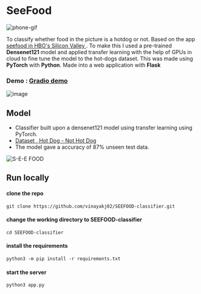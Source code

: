 # SeeFood
![phone-gif](https://user-images.githubusercontent.com/74676945/176158166-e24d4065-aae8-4cd8-a6e5-3002ebf15117.gif)

To classify whether food in the picture is a hotdog or not. Based on the app [seefood in HBO's Silicon Valley ](https://www.youtube.com/watch?v=vIci3C4JkL0). To make this I used a pre-trained <b>Densenet121</b> model and applied transfer learning with the help of GPUs in cloud to fine tune the model to the hot-dogs dataset. This was made using <b>PyTorch</b> with <b>Python</b>. Made into a web application with <b>Flask</b> </p> 

### Demo : [Gradio demo](https://thawing-castle-09965.herokuapp.com/)
![image](https://user-images.githubusercontent.com/74676945/176158998-adc45798-1a54-43d3-8155-ded6f093c289.png)

## Model 
* Classifier built upon a densenet121 model using transfer learning using PyTorch. 
* [Dataset , Hot Dog - Not Hot Dog](https://www.kaggle.com/dansbecker/hot-dog-not-hot-dog)
* The model gave a accuracy of 87% unseen test data.

![S-E-E FOOD](https://user-images.githubusercontent.com/74676945/176158167-70dacb97-35f2-455b-8cfb-4b32c0caca57.gif)

## Run locally 

#### clone the repo
```
git clone https://github.com/vinayakj02/SEEFOOD-classifier.git
```

#### change the working directory to SEEFOOD-classifier
```
cd SEEFOOD-classifier
```

#### install the requirements
```
python3 -m pip install -r requirements.txt
```

#### start the server
```
python3 app.py
```
